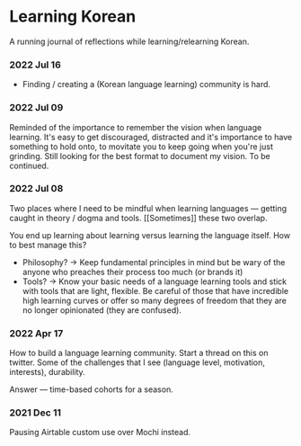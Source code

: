 # Learning Korean 

A running journal of reflections while learning/relearning Korean. 

### 2022 Jul 16 

- Finding / creating a (Korean language learning) community is hard. 

### 2022 Jul 09 

Reminded of the importance to remember the vision when language learning. It's easy to get discouraged, distracted and it's importance to have something to hold onto, to movitate you to keep going when you're just grinding. Still looking for the best format to document my vision. To be continued. 

### 2022 Jul 08

Two places where I need to be mindful when learning languages — getting caught in theory / dogma and tools. [[Sometimes]] these two overlap. 

You end up learning about learning versus learning the language itself. How to best manage this? 

- Philosophy? → Keep fundamental principles in mind but be wary of the anyone who preaches their process too much (or brands it)
- Tools?  → Know your basic needs of a language learning tools and stick with tools that are light, flexible. Be careful of those that have incredible high learning curves or offer so many degrees of freedom that they are no longer opinionated (they are confused). 

### 2022 Apr 17 

How to build a language learning community. Start a thread on this on twitter. Some of the challenges that I see (language level, motivation, interests), durability.

Answer — time-based cohorts for a season.


### 2021 Dec 11 

Pausing Airtable custom use over Mochi instead. 
